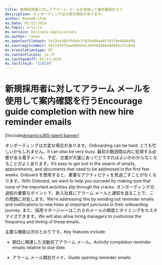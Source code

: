 ```yaml
---
title: 新規採用者に対してアラーム メールを使用して案内確認を行う
description: オンボーディングは大変な場合があります。
author: ReneeW-CPub
ms.date: 01/21/2019
ms.topic: article
ms.service: business-applications
ms.author: renwe
ms.openlocfilehash: 54f2ee36bffdb0c7f87bd96a60f333f9e9896d50
ms.sourcegitcommit: 9a31d79f2ae098559c294503984e0d9ddc37c0ad
ms.translationtype: HT
ms.contentlocale: ja-JP
ms.lasthandoff: 01/17/2019
ms.locfileid: "210259"
---
```

#  <a name="encourage-guide-completion-with-new-hire-reminder-emails"></a><span data-ttu-id="0fa80-103">新規採用者に対してアラーム メールを使用して案内確認を行う</span><span class="sxs-lookup"><span data-stu-id="0fa80-103">Encourage guide completion with new hire reminder emails</span></span> 
[!include[dynamics365-talent banner](../../includes/dynamics365-talent.md)]



<span data-ttu-id="0fa80-104">オンボーディングは大変な場合があります。</span><span class="sxs-lookup"><span data-stu-id="0fa80-104">Onboarding can be hard.</span></span> <span data-ttu-id="0fa80-105">とても忙しいかもしれません。</span><span class="sxs-lookup"><span data-stu-id="0fa80-105">It can also be very busy.</span></span> <span data-ttu-id="0fa80-106">最初の数週間以内に処理する必要がある電子メール、予定、文書が大量にあってどうすればよいかわからなくなることがよくあります。</span><span class="sxs-lookup"><span data-stu-id="0fa80-106">It’s easy to get lost in the swarm of emails, appointments, and documents that need to be addressed in the first few weeks.</span></span> <span data-ttu-id="0fa80-107">Onboard を使用すると、重要なアクティビティを見過ごすことがなくなります。</span><span class="sxs-lookup"><span data-stu-id="0fa80-107">With Onboard, we want to help you succeed by making sure that none of the important activities slip through the cracks.</span></span> <span data-ttu-id="0fa80-108">オンボーディングの過程の重要なポイントで、新入社員にアラーム メールと通知を送ることで、この問題に対処します。</span><span class="sxs-lookup"><span data-stu-id="0fa80-108">We’re addressing this by sending out reminder emails and notifications to new hires at important junctures in their onboarding journey.</span></span> <span data-ttu-id="0fa80-109">また、採用マネージャーはこれらのメールの頻度とタイミングをカスタマイズできます。</span><span class="sxs-lookup"><span data-stu-id="0fa80-109">We will also allow hiring managers to customize the frequency and timing of these emails.</span></span> 

<span data-ttu-id="0fa80-110">主要な機能は次のとおりです。</span><span class="sxs-lookup"><span data-stu-id="0fa80-110">Key features include:</span></span>

-   <span data-ttu-id="0fa80-111">期日に関連した活動完了アラーム メール。</span><span class="sxs-lookup"><span data-stu-id="0fa80-111">Activity completion reminder emails relative to due date.</span></span>

-   <span data-ttu-id="0fa80-112">アラーム メール開封ガイド。</span><span class="sxs-lookup"><span data-stu-id="0fa80-112">Guide opening reminder emails.</span></span>
